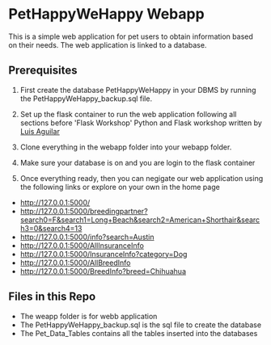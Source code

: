# PetHappyWeHappy Webapp
This is a simple web application for pet users to obtain information based on their needs. The web application is linked to a database. 

## Prerequisites

1. First create the database PetHappyWeHappy in your DBMS by running the PetHappyWeHappy_backup.sql file.

2. Set up the flask container to run the web application following all sections before 'Flask Workshop' Python and Flask workshop written by [Luis Aguilar](https://github.com/munners17/python-flask-app.git")

3. Clone everything in the webapp folder into your webapp folder. 

4. Make sure your database is on and you are login to the flask container

5. Once everything ready, then you can negigate our web application using the following links or explore on your own in the home page

- http://127.0.0.1:5000/
- http://127.0.0.1:5000/breedingpartner?search0=F&search1=Long+Beach&search2=American+Shorthair&search3=0&search4=13
- http://127.0.0.1:5000/info?search=Austin
- http://127.0.0.1:5000/AllInsuranceInfo
- http://127.0.0.1:5000/InsuranceInfo?category=Dog
- http://127.0.0.1:5000/AllBreedInfo
- http://127.0.0.1:5000/BreedInfo?breed=Chihuahua
    

## Files in this Repo

* The weapp folder is for webb application 
* The PetHappyWeHappy_backup.sql is the sql file to create the database
* The Pet_Data_Tables contains all the tables inserted into the databases
